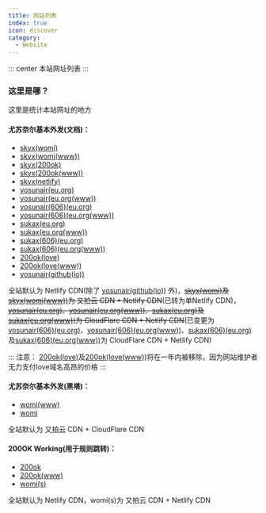 ```yaml
---
title: 网站列表
index: true
icon: discover
category:
  - Website
---
```


::: center
本站网址列表
:::

### 这里是哪？

这里是统计本站网址的地方

#### 尤苏奈尔基本外发(文档)：
 - [skyx(womi)](https://skyx.womi.ltd)
 - [skyx(womi(www))](https://www.skyx.womi.ltd)
 - [skyx(200ok)](https://skyx.200ok.work)
 - [skyx(200ok(www))](https://www.skyx.200ok.work)
 - [skyx(netlify)](https://skyx-main.netlify.app)
 - [yosunair(eu.org)](https://yosunair.eu.org)
 - [yosunair(eu.org(www))](https://www.yosunair.eu.org)
 - [yosunair(606)(eu.org)](https://yosunair606.eu.org)
 - [yosunair(606)(eu.org(www))](https://www.yosunair606.eu.org)
 - [sukax(eu.org)](https://sukax.eu.org)
 - [sukax(eu.org(www))](https://www.sukax.eu.org)
 - [sukax(606)(eu.org)](https://sukax606.eu.org)
 - [sukax(606)(eu.org(www))](https://www.sukax606.eu.org)
 - [200ok(love)](https://200ok.love)
 - [200ok(love(www))](https://www.200ok.love)
 - [yosunair(github(io))](https://yosunair.github.io)

全站默认为 Netlify CDN(除了 [yosunair(github(io))](https://yosunair.github.io) 外)，~~[skyx(womi)](https://skyx.womi.ltd)及[skyx(womi(www))](https://www.skyx.womi.ltd)为 又拍云 CDN + Netlify CDN~~(已转为单Netlify CDN)，~~[yosunair(eu.org)](https://yosunair.eu.org)、[yosunair(eu.org(www))](https://www.yosunair.eu.org)、[sukax(eu.org)](https://sukax.eu.org)及[sukax(eu.org(www))](https://www.sukax.eu.org)为 CloudFlare CDN + Netlify CDN~~(已变更为[yosunair(606)(eu.org)](https://yosunair606.eu.org)、[yosunair(606)(eu.org(www))](https://www.yosunair606.eu.org)、[sukax(606)(eu.org)](https://sukax606.eu.org)及[sukax(606)(eu.org(www))](https://www.sukax606.eu.org)为 CloudFlare CDN + Netlify CDN)

::: 注意：
[200ok(love)](https://200ok.love)及[200ok(love(www))](https://www.200ok.love)将在一年内被移除，因为网站维护者无力支付love域名高昂的价格
:::

#### 尤苏奈尔基本外发(黑塔)：
 - [womi(www)](https://www.womi.ltd)
 - [womi](https://womi.ltd)

全站默认为 又拍云 CDN + CloudFlare CDN

#### 200OK Working(用于规则跳转)：
 - [200ok](https://200ok.work)
 - [200ok(www)](https://www.200ok.work)
 - [womi(s)](https://s.womi.ltd)

全站默认为 Netlify CDN，womi(s)为 又拍云 CDN + Netlify CDN
